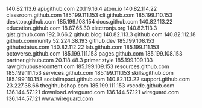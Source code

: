 140.82.113.6 api.github.com
20.119.16.4 atom.io
140.82.114.22 classroom.github.com
185.199.111.153 cli.github.com
185.199.110.153 desktop.github.com
185.199.108.154 docs.github.com
140.82.113.22 education.github.com
18.67.65.30 electronjs.org
140.82.113.3 gist.github.com
192.0.66.2 github.blog
140.82.113.3 github.com
140.82.112.18 github.community
52.224.38.193 github.dev
185.199.108.153 githubstatus.com
140.82.112.22 lab.github.com
185.199.111.153 octoverse.github.com
185.199.111.153 pages.github.com
185.199.108.153 partner.github.com
20.118.48.3 primer.style
185.199.109.133 raw.githubusercontent.com
185.199.109.153 resources.github.com
185.199.111.153 services.github.com
185.199.111.153 skills.github.com
185.199.110.153 socialimpact.github.com
140.82.113.22 support.github.com
23.227.38.66 thegithubshop.com
185.199.111.153 vscode.github.com
136.144.57.121 download.wireguard.com
136.144.57.121 wireguard.com
136.144.57.121 www.wireguard.com

